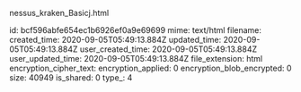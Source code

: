 nessus_kraken_Basicj.html

id: bcf596abfe654ec1b6926ef0a9e69699
mime: text/html
filename: 
created_time: 2020-09-05T05:49:13.884Z
updated_time: 2020-09-05T05:49:13.884Z
user_created_time: 2020-09-05T05:49:13.884Z
user_updated_time: 2020-09-05T05:49:13.884Z
file_extension: html
encryption_cipher_text: 
encryption_applied: 0
encryption_blob_encrypted: 0
size: 40949
is_shared: 0
type_: 4